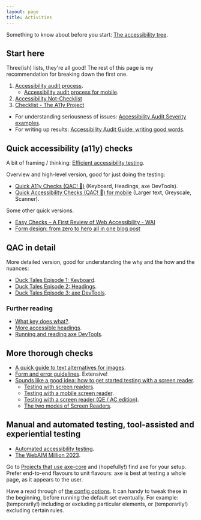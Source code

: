 ```yaml
---
layout: page
title: Activities
---
```


Something to know about before you start: [The accessibility tree](/2022/06/08/the-accessibility-tree/).

## Start here

Three(ish) lists, they're all good! The rest of this page is my recommendation for breaking down the first one.

1. [Accessibility audit process](/2024/06/16/accessibility-audit-process/).
    - [Accessibility audit process for mobile](/2022/05/31/accessibility-audit-process-mobile/).
2. [Accessibility Not-Checklist ](https://not-checklist.intopia.digital/)
3. [Checklist - The A11y Project](https://www.a11yproject.com/checklist/)

- For understanding seriousness of issues: [Accessibility Audit Severity examples](/2022/12/06/accessibility-audit-severity-examples/).
- For writing up results: [Accessibility Audit Guide: writing good words](/2023/01/13/accessibility-audit-guide-writing-good-words/).

## Quick accessibility (a11y) checks

A bit of framing / thinking: [Efficient accessibility testing](/2023/08/10/efficient-accessibility-testing/).

Overview and high-level version, good for just doing the testing:

- [Quick A11y Checks (QAC! 🦆)](/2021/12/13/qac/) (Keyboard, Headings, axe DevTools). 
- [Quick Accessibility Checks (QAC! 🐥) for mobile](/2023/01/09/qac-for-mobile/) (Larger text, Greyscale, Scanner).

Some other quick versions.

- [Easy Checks – A First Review of Web Accessibility - WAI](https://www.w3.org/WAI/test-evaluate/preliminary/)
- [Form design: from zero to hero all in one blog post](https://adamsilver.io/blog/form-design-from-zero-to-hero-all-in-one-blog-post/#form-validation)

## QAC in detail

More detailed version, good for understanding the why and the how and the nuances: 

- [Duck Tales Episode 1: Keyboard](/2023/08/23/duck-tales-episode1-keyboard/).
- [Duck Tales Episode 2: Headings](/2023/08/23/duck-tales-episode2-headings/).
- [Duck Tales Episode 3: axe DevTools](/2023/08/23/duck-tales-episode3-axe-devtools/).

### Further reading

- [What key does what?](/2021/11/02/what-key-does-what/).
- [More accessible headings](/2022/12/12/more-accessible-headings/).
- [Running and reading axe DevTools](/2023/08/22/running-and-reading-axe-devtools/).

## More thorough checks

- [A quick guide to text alternatives for images](/2022/04/25/a-quick-guide-to-text-alternatives-for-images/).
- [Form and error guidelines](/2024/06/18/form-and-error-guidelines/). Extensive!
- [Sounds like a good idea: how to get started testing with a screen reader](/2022/10/15/sounds-like-a-good-idea/).
    - [Testing with screen readers](/2021/07/31/testing-with-screen-readers/).
    - [Testing with a mobile screen reader](/2023/08/02/testing-with-a-mobile-screen-reader/).
    - [Testing with a screen reader (QE / AC edition)](/2022/10/14/testing-with-a-screen-reader/).
    - [The two modes of Screen Readers](/2022/02/10/the-two-modes-of-screen-readers/).

## Manual and automated testing, tool-assisted and experiential testing

- [Automated accessibility testing](/2022/04/09/automated-accessibility-testing/).
- [The WebAIM Million 2023](/2023/04/06/the-web-aim-million-2023/).

Go to [Projects that use axe-core](https://github.com/dequelabs/axe-core/blob/develop/doc/projects.md#projects-that-use-axe-core) and (hopefully!) find axe for your setup. Prefer end-to-end flavours to unit flavours: axe is best at testing a whole page, as it appears to the user.

Have a read through of [the config options](https://github.com/dequelabs/axe-core/blob/develop/doc/API.md#api-name-axeconfigure). It can handy to tweak these in the beginning, before running the default set eventually. For example: (temporarily!) including or excluding particular elements, or (temporarily!) excluding certain rules.
